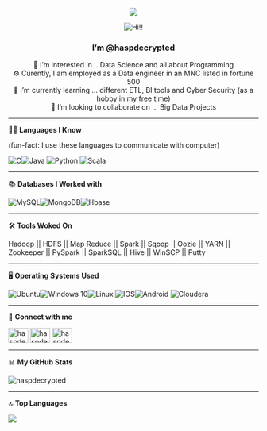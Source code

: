 <p align="center"> <img src="https://komarev.com/ghpvc/?username=your-github-haspdecrypted&color=blueviolet&style=plastic"/> </p>


<p align="center"> <img src="https://media.giphy.com/media/Zmf45OJrZeu7roz4xA/giphy.gif" alt="Hi!!"/> </p> 
<h3 align="center">I’m @haspdecrypted </h3> 



<p align="center"> 👀 I’m interested in ...Data Science and all about Programming <br>
  ⚙️ Curently, I am employed as a Data engineer in an MNC listed in fortune 500 <br>
  🌱 I’m currently learning ... different ETL, BI tools and Cyber Security (as a hobby in my free time) <br>
💞️ I’m looking to collaborate on ... Big Data Projects <br> 
</p>

---

👨‍💻 **Languages I Know**

(fun-fact: I use these languages to communicate with computer)

<img alt="C" src="https://img.shields.io/badge/c-%2300599C.svg?style=for-the-badge&logo=c&logoColor=white"/><img alt="Java" src="https://img.shields.io/badge/java-%23ED8B00.svg?style=for-the-badge&logo=java&logoColor=white"/>
<img alt="Python" src="https://img.shields.io/badge/python-%2314354C.svg?style=for-the-badge&logo=python&logoColor=white"/>
<img alt="Scala" src="https://img.shields.io/badge/scala-%23DC322F.svg?style=for-the-badge&logo=scala&logoColor=white"/>

---

📚 **Databases I Worked with**

<img alt="MySQL" src="https://img.shields.io/badge/mysql-%2300f.svg?style=for-the-badge&logo=mysql&logoColor=white"/><img alt="MongoDB" src ="https://img.shields.io/badge/MongoDB-%234ea94b.svg?style=for-the-badge&logo=mongodb&logoColor=white"/><img alt="Hbase" src="https://img.shields.io/badge/Hbase-%23<Yellow>.svg?style=for-the-badge&logo=<Hbase>&logoColor=<logo-color>" alt="Hbase"/>

---

🛠️ **Tools Woked On**

Hadoop || HDFS || Map Reduce || Spark || Sqoop || Oozie || YARN || Zookeeper || PySpark || SparkSQL || Hive || WinSCP || Putty

---

🖥️ **Operating Systems Used**

<img alt="Ubuntu" src="https://img.shields.io/badge/Ubuntu-E95420?style=for-the-badge&logo=ubuntu&logoColor=white" /><img alt="Windows 10" src="https://img.shields.io/badge/Windows-0078D6?style=for-the-badge&logo=windows&logoColor=white" /><img alt="Linux" src="https://img.shields.io/badge/Linux-FCC624?style=for-the-badge&logo=linux&logoColor=black">
<img alt="IOS" src="https://img.shields.io/badge/iOS-000000?style=for-the-badge&logo=ios&logoColor=white"><img alt="Android" src="https://img.shields.io/badge/Android-3DDC84?style=for-the-badge&logo=android&logoColor=white" />   <img alt="Cloudera" src="https://img.shields.io/badge/Cloudera-%23<purple>.svg?style=for-the-badge&logo=<Cloudera>&logoColor=<cyan>" alt="Cloudera"/>

---

🔗 **Connect with me**
<p align="left">
  
<a href="https://twitter.com/googlehumai" target="blank"><img align="center" src="https://raw.githubusercontent.com/rahuldkjain/github-profile-readme-generator/master/src/images/icons/Social/twitter.svg" alt="haspdecrypted" height="30" width="40" /></a>
<a href="https://www.linkedin.com/in/shubham-sen-gupta-932297178/" target="blank"><img align="center" src="https://raw.githubusercontent.com/rahuldkjain/github-profile-readme-generator/master/src/images/icons/Social/linked-in-alt.svg" alt="haspdecrypted" height="30" width="40" /></a>
<a href="https://stackoverflow.com/users/16850086/haspdecrypted?tab=profile" target="blank"><img align="center" src="https://raw.githubusercontent.com/rahuldkjain/github-profile-readme-generator/master/src/images/icons/Social/stack-overflow.svg" alt="haspdecrypted" height="30" width="40" /></a>

---

📊 **My GitHub Stats**

<p align="left"> <img src="https://github-readme-stats.vercel.app/api?username=haspdecrypted&show_icons=true&theme=gotham" alt="haspdecrypted" /> 
</p>

---

🔝 **Top Languages**

  <p align="left"> <img src="https://github-readme-stats.vercel.app/api/top-langs/?username=haspdecrypted&layout=compact&theme=buefy&hide_border=true"/>
  
  
<!---
haspdecrypted/haspdecrypted is a ✨ special ✨ repository because its `README.md` (this file) appears on your GitHub profile.
You can click the Preview link to take a look at your changes.
--->
